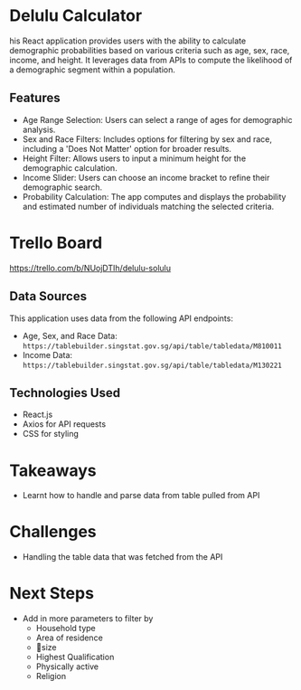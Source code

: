 # Delulu Calculator
his React application provides users with the ability to calculate demographic probabilities based on various criteria such as age, sex, race, income, and height. It leverages data from APIs to compute the likelihood of a demographic segment within a population.

## Features
- Age Range Selection: Users can select a range of ages for demographic analysis.
- Sex and Race Filters: Includes options for filtering by sex and race, including a 'Does Not Matter' option for broader results.
- Height Filter: Allows users to input a minimum height for the demographic calculation.
- Income Slider: Users can choose an income bracket to refine their demographic search.
- Probability Calculation: The app computes and displays the probability and estimated number of individuals matching the selected criteria.

# Trello Board
https://trello.com/b/NUojDTIh/delulu-solulu

## Data Sources
This application uses data from the following API endpoints:
- Age, Sex, and Race Data: `https://tablebuilder.singstat.gov.sg/api/table/tabledata/M810011`
- Income Data: `https://tablebuilder.singstat.gov.sg/api/table/tabledata/M130221`

## Technologies Used
- React.js
- Axios for API requests
- CSS for styling

# Takeaways
- Learnt how to handle and parse data from table pulled from API

# Challenges
- Handling the table data that was fetched from the API

# Next Steps
- Add in more parameters to filter by
    - Household type
    - Area of residence
    - 🍆size
    - Highest Qualification
    - Physically active
    - Religion
